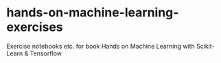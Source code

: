 # hands-on-machine-learning-exercises
Exercise notebooks etc. for book Hands on Machine Learning with Scikit-Learn &amp; Tensorflow
